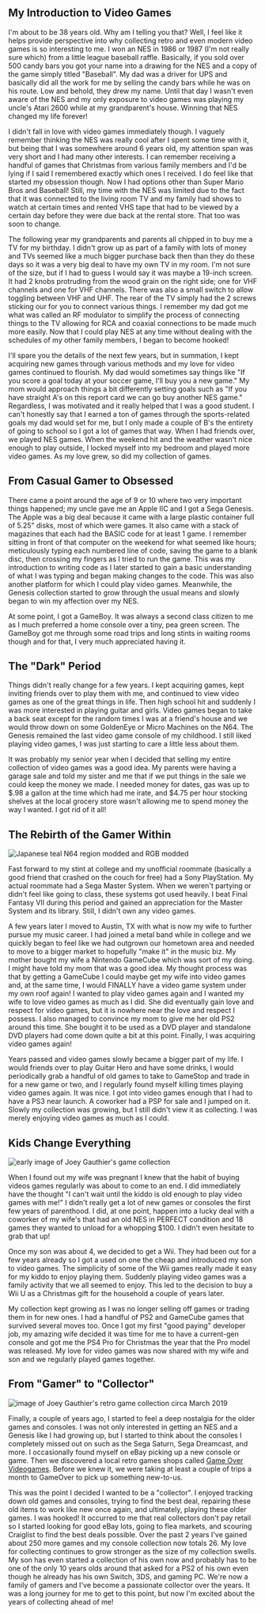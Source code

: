 ## My Introduction to Video Games

I'm about to be 38 years old. Why am I telling you that? Well, I feel like it helps provide perspective into why collecting retro and even modern video games is so interesting to me. I won an NES in 1986 or 1987 (I'm not really sure which) from a little league baseball raffle. Basically, if you sold over 500 candy bars you got your name into a drawing for the NES and a copy of the game simply titled "Baseball". My dad was a driver for UPS and basically did all the work for me by selling the candy bars while he was on his route. Low and behold, they drew my name. Until that day I wasn't even aware of the NES and my only exposure to video games was playing my uncle's Atari 2600 while at my grandparent's house. Winning that NES changed my life forever!

I didn't fall in love with video games immediately though. I vaguely remember thinking the NES was really cool after I spent some time with it, but being that I was somewhere around 6 years old, my attention span was very short and I had many other interests. I can remember receiving a handful of games that Christmas from various family members and I'd be lying if I said I remembered exactly which ones I received. I do feel like that started my obsession though. Now I had options other than Super Mario Bros and Baseball! Still, my time with the NES was limited due to the fact that it was connected to the living room TV and my family had shows to watch at certain times and rented VHS tape that had to be viewed by a certain day before they were due back at the rental store. That too was soon to change.

The following year my grandparents and parents all chipped in to buy me a TV for my birthday. I didn't grow up as part of a family with lots of money and TVs seemed like a much bigger purchase back then than they do these days so it was a very big deal to have my own TV in my room. I'm not sure of the size, but if I had to guess I would say it was maybe a 19-inch screen. It had 2 knobs protruding from the wood grain on the right side; one for VHF channels and one for VHF channels. There was also a small switch to allow toggling between VHF and UHF. The rear of the TV simply had the 2 screws sticking our for you to connect various things. I remember my dad got me what was called an RF modulator to simplify the process of connecting things to the TV allowing for RCA and coaxial connections to be made much more easily. Now that I could play NES at any time without dealing with the schedules of my other family members, I began to become hooked!

I'll spare you the details of the next few years, but in summation, I kept acquiring new games through various methods and my love for video games continued to flourish. My dad would sometimes say things like "If you score a goal today at your soccer game, I'll buy you a new game." My mom would approach things a bit differently setting goals such as "If you have straight A's on this report card we can go buy another NES game." Regardless, I was motivated and it really helped that I was a good student. I can't honestly say that I earned a ton of games through the sports-related goals my dad would set for me, but I only made a couple of B's the entirety of going to school so I got a lot of games that way. When I had friends over, we played NES games. When the weekend hit and the weather wasn't nice enough to play outside, I locked myself into my bedroom and played more video games. As my love grew, so did my collection of games.

## From Casual Gamer to Obsessed

There came a point around the age of 9 or 10 where two very important things happened; my uncle gave me an Apple IIC and I got a Sega Genesis. The Apple was a big deal because it came with a large plastic container full of 5.25" disks, most of which were games. It also came with a stack of magazines that each had the BASIC code for at least 1 game. I remember sitting in front of that computer on the weekend for what seemed like hours; meticulously typing each numbered line of code, saving the game to a blank disc, then crossing my fingers as I tried to run the game. This was my introduction to writing code as I later started to gain a basic understanding of what I was typing and began making changes to the code. This was also another platform for which I could play video games. Meanwhile, the Genesis collection started to grow through the usual means and slowly began to win my affection over my NES.

At some point, I got a GameBoy. It was always a second class citizen to me as I much preferred a home console over a tiny, pea green screen. The GameBoy got me through some road trips and long stints in waiting rooms though and for that, I very much appreciated having it.

## The "Dark" Period

Things didn't really change for a few years. I kept acquiring games, kept inviting friends over to play them with me, and continued to view video games as one of the great things in life. Then high school hit and suddenly I was more interested in playing guitar and girls. Video games began to take a back seat except for the random times I was at a friend's house and we would throw down on some GoldenEye or Micro Machines on the N64. The Genesis remained the last video game console of my childhood. I still liked playing video games, I was just starting to care a little less about them.

It was probably my senior year when I decided that selling my entire collection of video games was a good idea. My parents were having a garage sale and told my sister and me that if we put things in the sale we could keep the money we made. I needed money for dates, gas was up to $.98 a gallon at the time which had me irate, and $4.75 per hour stocking shelves at the local grocery store wasn't allowing me to spend money the way I wanted. I got rid of it all!

## The Rebirth of the Gamer Within

<div class="image-container">
  <img src="https://res.cloudinary.com/https-joeyg-me/image/upload/v1552515486/gaming/RGB_deblurred_N64.jpg" alt="Japanese teal N64 region modded and RGB modded"  onclick="openImage('https://res.cloudinary.com/https-joeyg-me/image/upload/v1552515486/gaming/RGB_deblurred_N64.jpg')">
</div>

Fast forward to my stint at college and my unofficial roommate (basically a good friend that crashed on the couch for free) had a Sony PlayStation. My actual roommate had a Sega Master System. When we weren't partying or didn't feel like going to class, these systems got used heavily. I beat Final Fantasy VII during this period and gained an appreciation for the Master System and its library. Still, I didn't own any video games.

A few years later I moved to Austin, TX with what is now my wife to further pursue my music career. I had joined a metal band while in college and we quickly began to feel like we had outgrown our hometown area and needed to move to a bigger market to hopefully "make it" in the music biz. My mother bought my wife a Nintendo GameCube which was sort of my doing. I might have told my mom that was a good idea. My thought process was that by getting a GameCube I could maybe get my wife into video games and, at the same time, I would FINALLY have a video game system under my own roof again! I wanted to play video games again and I wanted my wife to love video games as much as I did. She did eventually gain love and respect for video games, but it is nowhere near the love and respect I possess. I also managed to convince my mom to give me her old PS2 around this time. She bought it to be used as a DVD player and standalone DVD players had come down quite a bit at this point. Finally, I was acquiring video games again!

Years passed and video games slowly became a bigger part of my life. I would friends over to play Guitar Hero and have some drinks, I would periodically grab a handful of old games to take to GameStop and trade in for a new game or two, and I regularly found myself killing times playing video games again. It was nice. I got into video games enough that I had to have a PS3 near launch. A coworker had a PSP for sale and I jumped on it. Slowly my collection was growing, but I still didn't view it as collecting. I was merely enjoying video games as much as I could.

## Kids Change Everything

<div class="image-container">
  <img src="https://res.cloudinary.com/https-joeyg-me/image/upload/v1552515487/gaming/early_collection.jpg" alt="early image of Joey Gauthier's game collection" onclick="openImage('https://res.cloudinary.com/https-joeyg-me/image/upload/v1552515487/gaming/early_collection.jpg')">
</div>

When I found out my wife was pregnant I knew that the habit of buying videos games regularly was about to come to an end. I did immediately have the thought "I can't wait until the kiddo is old enough to play video games with me!" I didn't really get a lot of new games or consoles the first few years of parenthood. I did, at one point, happen into a lucky deal with a coworker of my wife's that had an old NES in PERFECT condition and 18 games they wanted to unload for a whopping $100. I didn't even hesitate to grab that up!

Once my son was about 4, we decided to get a Wii. They had been out for a few years already so I got a used on one the cheap and introduced my son to video games. The simplicity of some of the Wii games really made it easy for my kiddo to enjoy playing them. Suddenly playing video games was a family activity that we all seemed to enjoy. This led to the decision to buy a Wii U as a Christmas gift for the household a couple of years later.

My collection kept growing as I was no longer selling off games or trading them in for new ones. I had a handful of PS2 and GameCube games that survived several moves too. Once I got my first "good paying" developer job, my amazing wife decided it was time for me to have a current-gen console and got me the PS4 Pro for Christmas the year that the Pro model was released. My love for video games was now shared with my wife and son and we regularly played games together.

## From "Gamer" to "Collector"

<div class="image-container">
  <img src="https://res.cloudinary.com/https-joeyg-me/image/upload/v1552515487/gaming/march_2019_collection.jpg" alt="image of Joey Gauthier's retro game collection circa March 2019" onclick="openImage('https://res.cloudinary.com/https-joeyg-me/image/upload/v1552515487/gaming/march_2019_collection.jpg')">
</div>

Finally, a couple of years ago, I started to feel a deep nostalgia for the older games and consoles. I was not only interested in getting an NES and a Genesis like I had growing up, but I started to think about the consoles I completely missed out on such as the Sega Saturn, Sega Dreamcast, and more. I occasionally found myself on eBay picking up a new console or game. Then we discovered a local retro games shops called [Game Over Videogames](https://gameovervideogames.com/). Before we knew it, we were taking at least a couple of trips a month to GameOver to pick up something new-to-us.

This was the point I decided I wanted to be a "collector". I enjoyed tracking down old games and consoles, trying to find the best deal, repairing these old items to work like new once again, and ultimately, playing these older games. I was hooked! It occurred to me that real collectors don't pay retail so I started looking for good eBay lots, going to flea markets, and scouring Craiglist to find the best deals possible. Over the past 2 years I've gained about 250 more games and my console collection now totals 26. My love for collecting continues to grow stronger as the size of my collection swells. My son has even started a collection of his own now and probably has to be one of the only 10 years olds around that asked for a PS2 of his own even though he already has his own Switch, 3DS, and gaming PC. We're now a family of gamers and I've become a passionate collector over the years. It was a long journey for me to get to this point, but now I'm excited about the years of collecting ahead of me!
